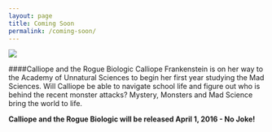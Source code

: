 ```yaml
---
layout: page
title: Coming Soon
permalink: /coming-soon/
---
```


<img src = "https://dl.dropboxusercontent.com/u/45369/Calliope-1-mock.png" link = "http://www.amazon.com/Three-Fs-Using-overcome-failure-ebook/dp/B00L9MCJHK/ref=asap_bc?ie=UTF8">

####Calliope and the Rogue Biologic
 Calliope Frankenstein is on her way to the Academy of Unnatural Sciences to begin her first year studying the Mad Sciences. Will Calliope be able to navigate school life and figure out who is behind the recent monster attacks? Mystery, Monsters and Mad Science bring the world to life.  


**Calliope and the Rogue Biologic will be released April 1, 2016 - No Joke!**







